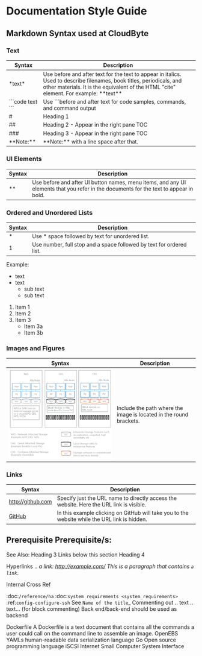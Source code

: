 

# Documentation Style Guide

## Markdown Syntax used at CloudByte

### Text

Syntax | Description
------------ | -------------
\*text\*  | Use before and after text for the text to appear in italics. Used to describe filenames, book titles, periodicals, and other materials. It is the equivalent of the HTML "cite" element. For example: \*\*text**
\`\`\`code text \`\`\` | Use ```before and after text for code samples, commands, and command output
\# | Heading 1
\#\#  | Heading 2 - Appear in the right pane TOC
\#\#\#  |  Heading 3 - Appear in the right pane TOC
\*\*Note:**  |  \*\*Note:** with a line space after that.


### UI Elements

Syntax | Description
------------ | -------------
\*\*  | Use before and after UI button names, menu items, and any UI elements that you refer in the documents for the text to appear in bold.


### Ordered and Unordered Lists

Syntax | Description
------------ | -------------
\*  | Use * space followed by text for unordered list.
1 |  Use number, full stop and a space followed by text for ordered list.


Example:
* text
* text
  * sub text  
  * sub text


1. Item 1
2. Item 2
3. Item 3
   * Item 3a
   * Item 3b

### Images and Figures

Syntax | Description
------------ | -------------
![image](/docs/assets/das-nas-cas.png) | Include the path where the image is located in the round brackets.


### Links

Syntax | Description
------------ | -------------
http://github.com | Specify just the URL name to directly access the website. Here the URL link is visible.
[GitHub](http://github.com)  | In this example clicking on GitHub will take you to the website while the URL link is hidden.




Prerequisite
Prerequisite/s:
------------

See Also:  Heading 3
Links below this section  Heading 4


Hyperlinks
.. _a link: http://example.com/
This is a paragraph that contains `a link`_.


Internal Cross Ref

:doc:`/reference/ha`
:doc:`system requirements <system_requirements>` :ref:`config-configure-ssh`
See `Name of the title`_
Commenting out
.. text
..
text… (for block commenting)
Back end/back-end should be used as backend

Dockerfile
A Dockerfile is a text document that contains all the commands a user could call on the command line to assemble an image.
OpenEBS
YAMLs
human-readable data serialization language
Go
Open source programming language
iSCSI
Internet Small Computer System Interface
